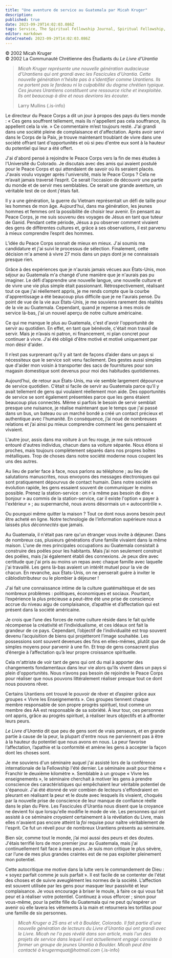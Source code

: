 ```yaml
---
title: "Une aventure de service au Guatemala par Micah Kruger"
description: 
published: true
date: 2023-09-29T14:02:03.086Z
tags: Service, The Spiritual Fellowship Journal, Spiritual Fellowship, article
editor: markdown
dateCreated: 2023-09-29T14:02:03.086Z
---
```


<p class="v-card v-sheet theme--light gray lighten-3 px-2">© 2002 Micah Kruger<br>© 2002 La Communauté Chrétienne des Étudiants du <i>Le Livre d'Urantia</i></p>


> _Micah Kruger représente une nouvelle génération audacieuse d'Urantiens qui ont grandi avec les Fascicules d'Urantia. Cette nouvelle génération n'hésite pas à s'identifier comme Urantiens. Ils ne portent pas le fardeau ni la culpabilité du dogme chrétien typique. Ces jeunes Urantiens constituent une ressource riche et inexploitée. Ils ont beaucoup à dire et nous devrions les écouter._
> 
> Larry Mullins
{.is-info}

Le directeur du Peace Corps a dit un jour à propos des pays du tiers monde : « Ces gens souffrent tellement, mais ils n'appellent pas cela souffrance, ils appellent cela la vie. » Ce commentaire m’est toujours resté. J'ai grandi dans une société pleine de complaisance et d'affectation. Après avoir servi dans le Corps de la Paix, je trouve maintenant troublant de vivre dans une société offrant tant d'opportunités et où si peu d'entre eux sont à la hauteur du potentiel qui leur a été offert.

J'ai d'abord pensé à rejoindre le Peace Corps vers la fin de mes études à l'Université du Colorado. Je discutais avec des amis qui avaient postulé pour le Peace Corps et qui attendaient de savoir où ils seraient placés. J'avais voulu voyager après l'université, mais le Peace Corps ? Cela ne m’avait jamais traversé l’esprit. Ce serait l’occasion de découvrir une partie du monde et de servir mes semblables. Ce serait une grande aventure, un véritable test de ce dont j'étais fait.

Il y a une génération, la guerre du Vietnam représentait un défi de taille pour les hommes de mon âge. Aujourd’hui, dans ma génération, les jeunes hommes et femmes ont la possibilité de choisir leur avenir. En pensant au Peace Corps, je me suis souvenu des voyages de Jésus en tant que tuteur de Ganid. Pendant cette période, Jésus a pu observer comment vivaient des gens de différentes cultures et, grâce à ses observations, il est parvenu à mieux comprendre l’esprit des hommes.

L’idée du Peace Corps sonnait de mieux en mieux. J'ai soumis ma candidature et j'ai suivi le processus de sélection. Finalement, cette décision m'a amené à vivre 27 mois dans un pays dont je ne connaissais presque rien.

Grâce à des expériences que je n'aurais jamais vécues aux États-Unis, mon séjour au Guatemala m'a changé d'une manière que je n'aurais pas pu imaginer. Le défi d’apprendre une nouvelle langue, une nouvelle culture et de vivre une vie plus simple était passionnant. Rétrospectivement, réalisant tout ce que j'ai réellement appris, je me rends compte que la courbe d'apprentissage a été beaucoup plus difficile que je ne l'aurais pensé. Du point de vue de la vie aux États-Unis, je me souviens rarement des réalités de la vie au Guatemala. Cependant, quand je repense à mes mois de service là-bas, j'ai un nouvel aperçu de notre culture américaine.

Ce qui me manque le plus au Guatemala, c'est d'avoir l'opportunité de servir au quotidien. En effet, en tant que bénévole, c'était mon travail de servir. Mais je n’avais ni patron, ni financement, ni plan concret pour continuer à vivre. J'ai été obligé d'être motivé et motivé uniquement par mon désir d'aider.

Il n’est pas surprenant qu’il y ait tant de façons d’aider dans un pays si nécessiteux que le service soit venu facilement. Des gestes aussi simples que d'aider mon voisin à transporter des sacs de fournitures pour son magasin domestique sont devenus pour moi des habitudes quotidiennes.

Aujourd’hui, de retour aux États-Unis, ma vie semble largement dépourvue de service quotidien. C’était si facile de servir au Guatemala parce qu’il y avait tellement de gens qui voulaient réellement mon aide. Des opportunités de service se sont également présentées parce que les gens étaient beaucoup plus connectés. Même si parfois le besoin de servir semblait presque une nuisance, je réalise maintenant que le temps que j'ai passé dans un bus, un bateau ou un marché bondé a créé un contact précieux et authentique avec l'humanité. En conséquence, j’ai noué de nombreuses relations et j’ai ainsi pu mieux comprendre comment les gens pensaient et vivaient.

L'autre jour, assis dans ma voiture à un feu rouge, je me suis retrouvé entouré d'autres individus, chacun dans sa voiture séparée. Nous étions si proches, mais toujours complètement séparés dans nos propres boîtes métalliques. Trop de choses dans notre société moderne nous coupent les uns des autres.

Au lieu de parler face à face, nous parlons au téléphone ; au lieu de salutations manuscrites, nous envoyons des messages électroniques qui sont pratiquement dépourvus de contact humain. Dans notre société en évolution rapide, les gens essaient souvent de communiquer le moins possible. Prenez la station-service : on n'a même pas besoin de dire « bonjour » au commis de la station-service, car il existe l'option « payer à l'extérieur » ; au supermarché, nous avons désormais un « autocontrôle ».

Ou pourquoi même quitter la maison ? Tout ce dont nous avons besoin peut être acheté en ligne. Notre technologie de l’information supérieure nous a laissés plus _déconnectés_ que jamais.

Au Guatemala, il n'était pas rare qu'un étranger vous invite à déjeuner. Dans de nombreux cas, plusieurs générations d’une famille vivaient dans la même maison. L'une de mes principales occupations au Guatemala consistait à construire des poêles pour les habitants. Mais j’ai non seulement construit des poêles, mais j’ai également établi des connexions. Je peux dire avec certitude que j'ai pris au moins un repas avec chaque famille avec laquelle j'ai travaillé. Les gens là-bas avaient un intérêt mutuel pour la vie de chacun. En revanche, aux États-Unis, on ne penserait guère à inviter le câblodistributeur ou le plombier à déjeuner !

J'ai fait une connaissance intime de la culture guatémaltèque et de ses nombreux problèmes : politiques, économiques et sociaux. Pourtant, l’expérience la plus précieuse a peut-être été une prise de conscience accrue du niveau aigu de complaisance, d’apathie et d’affectation qui est présent dans la société américaine.

Je crois que l’une des forces de notre culture réside dans le fait qu’elle récompense la créativité et l’individualisme, et ces idéaux ont fait la grandeur de ce pays. Cependant, l’objectif de l’individualité est trop souvent devenu l’acquisition de biens qui projetteront l’image souhaitée. Les possessions sont souvent devenues des fins en elles-mêmes, plutôt que de simples moyens pour parvenir à une fin. Et trop de gens consacrent plus d’énergie à l’affectation qu’à leur propre croissance spirituelle.

Cela m'attriste de voir tant de gens qui ont du mal à apporter des changements fondamentaux dans leur vie alors qu'ils vivent dans un pays si plein d'opportunités. Nous n’avons pas besoin de rejoindre le Peace Corps pour réaliser que nous pouvons littéralement réaliser presque tout ce dont nous pouvons rêver.

Certains Urantiens ont trouvé le pouvoir de rêver et d’aspirer grâce aux groupes « Vivre les Enseignements ». Ces groupes tiennent chaque membre responsable de son propre progrès spirituel, tout comme un membre des AA est responsable de sa sobriété. À leur tour, ces personnes ont appris, grâce au progrès spirituel, à réaliser leurs objectifs et à affronter leurs peurs.

_Le Livre d'Urantia_ dit que peu de gens sont de vrais penseurs, et en grande partie à cause de la peur, la plupart d'entre nous ne parviennent pas à être à la hauteur du potentiel que nous avons en nous. La peur favorise l’affectation, l’apathie et la conformité et amène les gens à accepter la façon dont les choses sont.

Je me souviens d'un séminaire auquel j'ai assisté lors de la conférence internationale de la Fellowship l'été dernier. Le séminaire avait pour thème « Franchir le deuxième kilomètre ». Semblable à un groupe « Vivre les enseignements », le séminaire cherchait à motiver les gens à prendre conscience des caractéristiques qui empêchaient leur véritable potentiel de s'épanouir. J'ai été étonné de voir combien de lecteurs s'effondraient en pleurant en réalisant la peur et le doute avec lesquels ils vivaient, choqués par la nouvelle prise de conscience de leur manque de confiance réelle dans le plan du Père. Les Fascicules d'Urantia nous disent que la croyance ne devient foi que lorsqu'elle modifie le mode de vie. Les personnes qui ont assisté à ce séminaire _croyaient_ certainement à la révélation du Livre, mais elles n'avaient pas encore atteint la _foi_ requise pour naître véritablement de l'esprit. Ce fut un réveil pour de nombreux Urantiens présents au séminaire.

Bien sûr, comme tout le monde, j’ai moi aussi des peurs et des doutes. J'étais terrifié lors de mon premier jour au Guatemala, mais j'ai continuellement fait face à mes peurs. Je suis mon critique le plus sévère, car l’une de mes plus grandes craintes est de ne pas exploiter pleinement mon potentiel.

Cette autocritique me motive dans la lutte vers le commandement de Dieu : « soyez parfait comme je suis parfait ». Il est facile de se contenter de l'état des choses et de suivre aveuglément les normes de la société. L’affection est souvent utilisée par les gens pour masquer leur passivité et leur complaisance. Je vous encourage à briser le moule, à faire ce qui vous fait peur et à réaliser votre potentiel. Continuez à vous efforcer ; sinon pour vous-même, pour la petite fille du Guatemala qui ne peut qu'espérer un avenir où elle lavera les vêtements à la main et retournera les tortillas pour une famille de six personnes.

> _Micah Kruger a 25 ans et vit à Boulder, Colorado. Il fait partie d'une nouvelle génération de lecteurs du Livre d'Urantia qui ont grandi avec le Livre. Micah ne l'a pas révélé dans son article, mais l'un des projets de service dans lequel il est actuellement engagé consiste à former un groupe de jeunes Urantia à Boulder. Micah peut être contacté à krugermquat@hotmail.com_
{.is-info}

